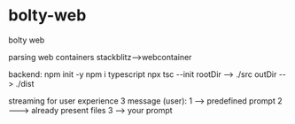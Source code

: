 # bolty-web
bolty web

parsing
web containers
stackblitz-->webcontainer


backend:
npm init -y
npm i typescript
npx tsc --init
rootDir --> ./src
outDir --> ./dist


streaming for user experience
3 message (user):
1 --> predefined prompt
2 ---> already present files
3 --> your prompt



